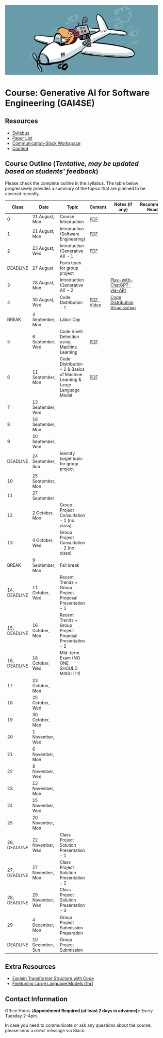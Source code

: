 <img src="imgs/copilot.jpeg" alt="gai4se"/>

# Course: Generative AI for Software Engineering (GAI4SE) 

## Resources

- [Syllabus](https://docs.google.com/document/d/1-bDJAtiA26GAc3YKosVtoSWG8nNJSx-T/edit?usp=sharing&ouid=100772203897969013988&rtpof=true&sd=true)
- [Paper List](https://github.com/gai4se/LLM4SE.git)
- [Communication-Slack Workspace](https://join.slack.com/t/gai4se/shared_invite/zt-21wvrgkyo-YDxaQj7WJyMVq2e7f9XsZg)
- [Content](https://github.com/gai4se/GAI4SE-Course)

## Course Outline (*Tentative, may be updated based on students' feedback*)

Please check the complete outline in the syllabus. The table below progressively provides a summary of the topics that are planned to be covered recently.


| Class | Date         | Topic                               | Content | Notes (if any) | Recommended Reading |
| ----- | ------------ | ----------------------------------- | ----- | -------------------------- | -------------------------- | 
| 0   |      21 August, Mon        |      Course Introduction        |   [PDF](https://drive.google.com/file/d/1Ye4xZP2g9gt-kVYtPuj-kdFP0uWraRha/view?usp=sharing)    |                            |                           |
| 1     | 21 August, Mon    | Introduction (Software Engineering) |  [PDF](https://drive.google.com/file/d/1eQw8ZAUDFtt7oxBrcR-Os8Rk-uWUGsIX/view?usp=sharing)     |                            |                          |
| 2     | 23 August, Wed    | Introduction (Generative AI) - 1        |  [PDF](https://drive.google.com/file/d/1M07WQTJIm32Ss-mytBbCh97KFBVqhv-N/view?usp=sharing)     |                            |                          |
| DEADLINE     | 27 August    |  Form team for group project     |       |            |
| 3     | 28 August, Mon    |  Introduction (Generative AI) - 2     |       |       [Play-with-ChatGPT-via-API](exercise/play-with-chatgpt-via-api)                     |                          |
| 4     | 30 August, Wed    | Code Distribution - 1                 |  [PDF](https://drive.google.com/file/d/1JTlPGCoQ_z8EeGRH-XUkPSDj453XBbv5/view?usp=sharing)  , [Video](https://drive.google.com/file/d/1GoAncbqdbxFGAFovB9Tk8k8sjp5Q5tFV/view?usp=sharing)  |            [Code Distribution Visualization](https://colab.research.google.com/drive/10T6PsiSYmLAv4JMaBqUNwT5__LkqKB3p?usp=sharing)                |                          |
|  BREAK    |  4 September, Mon    |     Labor Day              |       |                           |                          |
| 5     | 6 September, Wed     |     Code Smell Detection using Machine Learning               |  [PDF](https://drive.google.com/file/d/1zILhIKpPxsKDDHHqELDqFUmeTlk5M7XE/view?usp=sharing)    |                           |                          |
| 6     | 11 September, Mon     |   Code Distribution - 2 & Basics of Machine Learning & Large Language Model                |  [PDF]()    |                           |                          |
| 7     |  13 September, Wed    |                    |       |                           |                          |
| 8     |  18 September, Mon    |                    |       |                           |                          |
| 9     |  20 September, Wed    |                    |       |                           |                          |
| DEADLINE     | 24 September, Sun    |  Identify target topic for group project     |       |            |                          |
| 10     |  25 September, Mon    |                    |       |                           |                          |
|  11    |  27 September    |                    |       |                           |                          |
|  12    |  2 October, Mon    |    Group Project Consultation - 1 (no class)     |       |                           |                          |
|  13    |  4 October, Wed    |   Group Project Consultation - 2 (no class)                 |       |                           |                          |
| BREAK     |  9 September, Mon    |     Fall break               |       |                           |
|  14, DEADLINE    |  11 October, Wed    |  Recent Trends + Group Project Proposal Presentation - 1                |       |                           |                          |
|  15, DEADLINE    |  16 October, Mon    |  Recent Trends + Group Project Proposal Presentation - 2                 |       |                           |                          |
|  16, DEADLINE    |  18 October, Wed    |   Mid-term Exam (NO ONE SHOULD MISS IT!!!)                 |       |                           |                          |
|  17    |  23 October, Mon    |                    |       |                           |                          |
|  18    |  25 October, Wed    |                    |       |                           |                          |
|  19    |  30 October, Mon    |                    |       |                           |                          |
|  20    |  1 November, Wed    |                    |       |                           |                          |
|  21    |  6 November, Mon    |                    |       |                           |                          |
|  22    |  8 November, Wed    |                    |       |                           |                          |
|  23    |  13 November, Mon    |                    |       |                           |                          |
|  24    |  15 November, Wed    |                    |       |                           |                          |
|  25    |  20 November, Mon    |                    |       |                           |                          |
|  26, DEADLINE    |  22 November, Wed    |  Class Project Solution Presentation - 1                  |       |                           |                          |
|  27, DEADLINE    |  27 November, Mon    |   Class Project Solution Presentation - 2                 |       |                           |                          |
|  28, DEADLINE    |  29 November, Wed    |    Class Project Solution Presentation - 3               |       |                           |                          |
|  29    |  4 December, Mon    |     Group Project Submission Preparation               |       |                           |                          |
|  DEADLINE   |  10 December, Sun    |     Group Project Submission               |       |                           |                          |


## Extra Resources

- [Explain Transformer Structure with Code](http://nlp.seas.harvard.edu/annotated-transformer)
- [Finetuning Large Language Models (1hr)](https://www.deeplearning.ai/short-courses/finetuning-large-language-models/)

## Contact Information

Office Hours (**Appointment Required (at least 2 days in advance)**): Every Tuesday 2-4pm.

In case you need to communicate or ask any questions about the course, please send a direct message via Slack.
